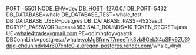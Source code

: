 PORT =5501
NODE_ENV=dev
DB_HOST=127.0.0.1
DB_PORT=5432
DB_DATABASE=whale
DB_DATABASE_TEST=whale_test
DB_DATABASE_USER=postgres
DB_DATABASE_PASS=4523asdf
BCRYPT_PASSWORD=pass4563
SALT_ROUNDS=10
TOKEN_SECRET=jass
UE=whale4trade@gmail.com
PE=qdjmhqfqyvgaatrk
DBConnLink=postgres://whale:voMgBfmwT7meeTrk3vb8GebX4uSRk6ZU@dpg-chdunlndvk4r607cnfc0-a.oregon-postgres.render.com/whale_vhyh
